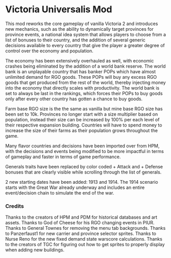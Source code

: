 # Victoria Universalis Mod

This mod reworks the core gameplay of vanilla Victoria 2 and introduces new mechanics, such as the ability to dynamically target provinces for province events, a national idea system that allows players to choose from a list of bonuses to their country, and the addition of several generic decisions available to every country that give the player a greater degree of control over the economy and population.

The economy has been extensively overhauled as well, with economic crashes being eliminated by the addition of a world bank reserve. The world bank is an unplayable country that has banker POPs which have almost unlimited demand for RGO goods. These POPs will buy any excess RGO goods that get produced from the rest of the world, thereby injecting money into the economy that directly scales with productivity. The world bank is set to always be last in the rankings, which forces their POPs to buy goods only after every other country has gotten a chance to buy goods.

Farm base RGO size is the the same as vanilla but mine base RGO size has been set to 10k. Provinces no longer start with a size multiplier based on population, instead their size can be increased by 100% per each level of their respective expansion building. Countries will have to spend money to increase the size of their farms as their population grows throughout the game.

Many flavor countries and decisions have been imported over from HPM, with the decisions and events being modified to be more impactful in terms of gameplay and faster in terms of game performance.

Generals traits have been replaced by color coded + Attack and + Defense bonuses that are clearly visible while scrolling through the list of generals.

2 new starting dates have been added: 1913 and 1914. The 1914 scenario starts with the Great War already underway and includes an entire event/decision chain to simulate the end of the war.

### Credits

Thanks to the creators of HPM and PDM for historical databases and art assets. Thanks to God of Cheese for his RGO changing events in PIUR. Thanks to General Townes for removing the menu tab backgrounds. Thanks to Panzerfaust1 for new carrier and province selector sprites. Thanks to Nurse Reno for the new fixed demand state warscore calculations. Thanks to the creators of TGC for figuring out how to get sprites to properly display when adding new buildings.
